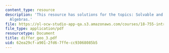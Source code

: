 ```yaml
---
content_type: resource
description: 'This resource has solutions for the topics: Solvable and Nilpotent Lie
  Algebras.'
file: https://ol-ocw-studio-app-qa.s3.amazonaws.com/courses/18-755-introduction-to-lie-groups-fall-2004/62ea29cfa9012fd67ffecc93068085b5_differ_geo_3.pdf
file_type: application/pdf
resourcetype: Document
title: differ_geo_3.pdf
uid: 62ea29cf-a901-2fd6-7ffe-cc93068085b5
---
```

